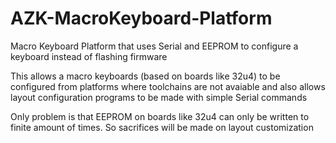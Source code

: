 # AZK-MacroKeyboard-Platform
Macro Keyboard Platform that uses Serial and EEPROM to configure a keyboard instead of flashing firmware

This allows a macro keyboards (based on boards like 32u4) to be configured from platforms where toolchains are not avaiable and also allows layout configuration programs to be made with simple Serial commands


Only problem is that EEPROM on boards like 32u4 can only be written to finite amount of times. So sacrifices will be made on layout customization
